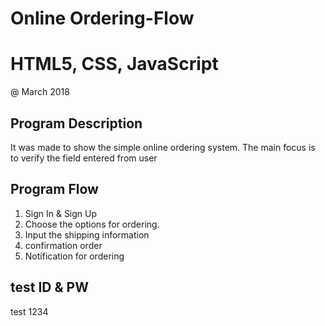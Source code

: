 # Online Ordering-Flow
# HTML5, CSS, JavaScript

@ March 2018

Program Description
---------------------
It was made to show the simple online ordering system.
The main focus is to verify the field entered from user


Program Flow
---------------------
1. Sign In & Sign Up 
2. Choose the options for ordering. 
3. Input the shipping information
4. confirmation order
5. Notification for ordering


 test ID & PW 
 ---------------
 test
 1234 


